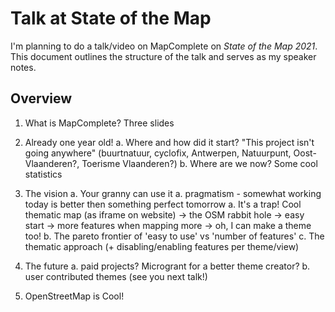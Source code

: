 
 Talk at State of the Map
 ========================

I'm planning to do a talk/video on MapComplete on _State of the Map 2021_. This document outlines the structure of the talk and serves as my speaker notes.

 Overview
 --------
 
 1. What is MapComplete? Three slides
 2. Already one year old!
    a. Where and how did it start? "This project isn't going anywhere"
        (buurtnatuur, cyclofix, Antwerpen, Natuurpunt, Oost-Vlaanderen?, Toerisme Vlaanderen?)
    b. Where are we now? Some cool statistics
 3. The vision
    a. Your granny can use it
    a. pragmatism - somewhat working today is better then something perfect tomorrow
    a. It's a trap! Cool thematic map (as iframe on website) -> the OSM rabbit hole -> easy start -> more features when mapping more -> oh, I can make a theme too!
     b. The pareto frontier of 'easy to use' vs 'number of features'
    c. The thematic approach (+ disabling/enabling features per theme/view) 


 4. The future
    a. paid projects? Microgrant for a better theme creator?
    b. user contributed themes (see you next talk!)
 5. OpenStreetMap is Cool!
